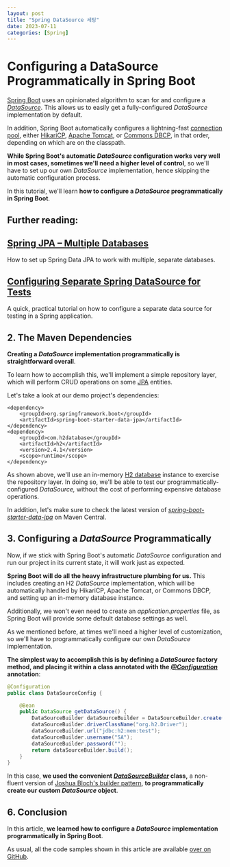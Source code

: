 ```yaml
---
layout: post
title: "Spring DataSource 세팅"
date: 2023-07-11
categories: [Spring]
---
```

# Configuring a DataSource Programmatically in Spring Boot

[Spring Boot](https://www.baeldung.com/spring-boot) uses an opinionated algorithm to scan for and configure a *[DataSource](https://docs.oracle.com/en/java/javase/17/docs/api/java.sql/javax/sql/DataSource.html)*. This allows us to easily get a fully-configured *DataSource* implementation by default.

In addition, Spring Boot automatically configures a lightning-fast [connection pool](https://www.baeldung.com/java-connection-pooling), either [HikariCP](https://www.baeldung.com/hikaricp), [Apache Tomcat](https://www.baeldung.com/spring-boot-tomcat-connection-pool), or [Commons DBCP](https://commons.apache.org/proper/commons-dbcp/), in that order, depending on which are on the classpath.

**While Spring Boot's automatic *DataSource* configuration works very well in most cases, sometimes we'll need a higher level of control**, so we'll have to set up our own *DataSource* implementation, hence skipping the automatic configuration process.

In this tutorial, we'll learn **how to configure a *DataSource* programmatically in Spring Boot**.

## Further reading:

## [Spring JPA – Multiple Databases](https://www.baeldung.com/spring-data-jpa-multiple-databases)

How to set up Spring Data JPA to work with multiple, separate databases.

## [Configuring Separate Spring DataSource for Tests](https://www.baeldung.com/spring-testing-separate-data-source)

A quick, practical tutorial on how to configure a separate data source for testing in a Spring application.

## 2. The Maven Dependencies

**Creating a *DataSource* implementation programmatically is straightforward overall**.

To learn how to accomplish this, we'll implement a simple repository layer, which will perform CRUD operations on some [JPA](https://www.baeldung.com/the-persistence-layer-with-spring-and-jpa) entities.

Let's take a look at our demo project's dependencies:

```
<dependency>
    <groupId>org.springframework.boot</groupId>
    <artifactId>spring-boot-starter-data-jpa</artifactId>
</dependency>
<dependency>
    <groupId>com.h2database</groupId>
    <artifactId>h2</artifactId>
    <version>2.4.1</version>
    <scope>runtime</scope>
</dependency>
```

As shown above, we'll use an in-memory [H2 database](https://search.maven.org/search?q=g:org.hsqldb%20AND%20a:hsqldb) instance to exercise the repository layer. In doing so, we'll be able to test our programmatically-configured *DataSource,* without the cost of performing expensive database operations.

In addition, let's make sure to check the latest version of *[spring-boot-starter-data-jpa](https://search.maven.org/search?q=g:org.springframework.boot%20AND%20a:spring-boot-starter-data-jpa)* on Maven Central.

## **3. Configuring a *DataSource* Programmatically**

Now, if we stick with Spring Boot's automatic *DataSource* configuration and run our project in its current state, it will work just as expected.

**Spring Boot will do all the heavy infrastructure plumbing for us.** This includes creating an H2 *DataSource* implementation, which will be automatically handled by HikariCP, Apache Tomcat, or Commons DBCP, and setting up an in-memory database instance.

Additionally, we won't even need to create an *application.properties* file, as Spring Boot will provide some default database settings as well.

As we mentioned before, at times we'll need a higher level of customization, so we'll have to programmatically configure our own *DataSource* implementation.

**The simplest way to accomplish this is by defining a *DataSource* factory method, and placing it within a class annotated with the *[@Configuration](https://docs.spring.io/spring-framework/docs/current/javadoc-api/org/springframework/context/annotation/Configuration.html)* annotation**:

```java
@Configuration
public class DataSourceConfig {

    @Bean
    public DataSource getDataSource() {
        DataSourceBuilder dataSourceBuilder = DataSourceBuilder.create();
        dataSourceBuilder.driverClassName("org.h2.Driver");
        dataSourceBuilder.url("jdbc:h2:mem:test");
        dataSourceBuilder.username("SA");
        dataSourceBuilder.password("");
        return dataSourceBuilder.build();
    }
}
```

In this case, **we used the convenient *[DataSourceBuilder](https://docs.spring.io/spring-boot/docs/current/api/org/springframework/boot/jdbc/DataSourceBuilder.html)* class,** a non-fluent version of [Joshua Bloch's builder pattern](https://www.pearson.com/us/higher-education/program/Bloch-Effective-Java-3rd-Edition/PGM1763855.html), **to programmatically create our custom *DataSource* object**.

## **6. Conclusion**

In this article, **we learned how to configure a *DataSource* implementation programmatically in Spring Boot**.

As usual, all the code samples shown in this article are available [over on GitHub](https://github.com/eugenp/tutorials/tree/master/persistence-modules/spring-boot-persistence).